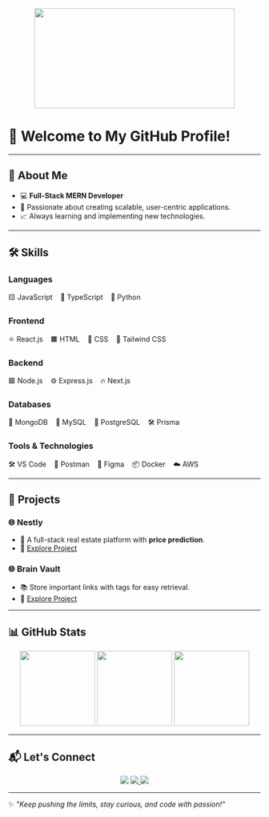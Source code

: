 <div align="center">
  <img src="https://media.giphy.com/media/qgQUggAC3Pfv687qPC/giphy.gif" width="400" height="200"/>
</div>

# 🌟 Welcome to My GitHub Profile!

---

## 🚀 **About Me**
- 💻 **Full-Stack MERN Developer**  
- 🌟 Passionate about creating scalable, user-centric applications.  
- 📈 Always learning and implementing new technologies.  

---

## 🛠️ **Skills**

### Languages  
<p>
  🟨 JavaScript &nbsp;&nbsp;
  🔵 TypeScript &nbsp;&nbsp;
  🐍 Python &nbsp;&nbsp;
 
</p>

### Frontend  
<p>
  ⚛️ React.js &nbsp;&nbsp;
  🟧 HTML &nbsp;&nbsp;
  🔵 CSS &nbsp;&nbsp;
  🌟 Tailwind CSS &nbsp;&nbsp;
 
</p>

### Backend  
<p>
  🟩 Node.js &nbsp;&nbsp;
  ⚙️ Express.js &nbsp;&nbsp;
  🔥 Next.js
</p>

### Databases  
<p>
  🍃 MongoDB &nbsp;&nbsp;
  🐬 MySQL &nbsp;&nbsp;
  🐘 PostgreSQL &nbsp;&nbsp;
  🛠️ Prisma
</p>

### Tools & Technologies  
<p>
  🛠️ VS Code &nbsp;&nbsp;
  🧪 Postman &nbsp;&nbsp;
  🎨 Figma &nbsp;&nbsp;
  📦 Docker &nbsp;&nbsp;
  ☁️ AWS
</p>

---

## 💼 **Projects**

### **🌐 Nestly**  
- 🏡 A full-stack real estate platform with **price prediction**.  
- 🔗 [Explore Project](https://github.com/chandhan12/Nestly-4th-sem-project)  

### **🌐 Brain Vault**  
- 📚 Store important links with tags for easy retrieval.  
- 🔗 [Explore Project](https://github.com/chandhan12/BrainVault) 

---

## 📊 **GitHub Stats**  

<div align="center">
  <img src="https://github-readme-stats.vercel.app/api?username=chandhan12&show_icons=true&theme=radical" height="150" />
  <img src="https://github-readme-stats.vercel.app/api/top-langs/?username=chandhan12&layout=compact&theme=radical" height="150" />
  <img src="https://github-readme-streak-stats.herokuapp.com?user=chandhan12&theme=radical&hide_border=true" height="150" />
</div>

---

## 📬 **Let's Connect**  

<p align="center">
  <a href="https://github.com/chandhan12"><img src="https://img.shields.io/badge/GitHub-100000?style=for-the-badge&logo=github&logoColor=white" /></a>
  <a href="https://www.linkedin.com/in/gorlanna-gari-chandhan-aa4478255/" target="_blank">
    <img src="https://img.shields.io/badge/LinkedIn-0077B5?style=for-the-badge&logo=linkedin&logoColor=white" />
  </a>
  <a href="https://leetcode.com/u/Chandhan1-/">
    <img src="https://img.shields.io/badge/LeetCode-FFA116?style=for-the-badge&logo=leetcode&logoColor=white" />
  </a>
</p>

---

✨ *"Keep pushing the limits, stay curious, and code with passion!"*
